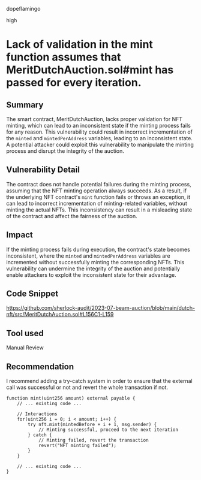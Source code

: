 dopeflamingo

high

# Lack of validation in the mint function assumes that MeritDutchAuction.sol#mint has passed for every iteration.

## Summary

The smart contract, MeritDutchAuction, lacks proper validation for NFT minting, which can lead to an inconsistent state if the minting process fails for any reason. This vulnerability could result in incorrect incrementation of the ```minted``` and ```mintedPerAddress``` variables, leading to an inconsistent state. A potential attacker could exploit this vulnerability to manipulate the minting process and disrupt the integrity of the auction.

## Vulnerability Detail

The contract does not handle potential failures during the minting process, assuming that the NFT minting operation always succeeds. As a result, if the underlying NFT contract's ```mint``` function fails or throws an exception, it can lead to incorrect incrementation of minting-related variables, without minting the actual NFTs. This inconsistency can result in a misleading state of the contract and affect the fairness of the auction.

## Impact

If the minting process fails during execution, the contract's state becomes inconsistent, where the ```minted``` and ```mintedPerAddress``` variables are incremented without successfully minting the corresponding NFTs. This vulnerability can undermine the integrity of the auction and potentially enable attackers to exploit the inconsistent state for their advantage.

## Code Snippet

https://github.com/sherlock-audit/2023-07-beam-auction/blob/main/dutch-nft/src/MeritDutchAuction.sol#L156C1-L159

## Tool used

Manual Review

## Recommendation
I recommend adding a try-catch system in order to ensure that the external call was successful or not and revert the whole transaction if not. 

```
function mint(uint256 amount) external payable {
    // ... existing code ...
    
    // Interactions
    for(uint256 i = 0; i < amount; i++) {
        try nft.mint(mintedBefore + i + 1, msg.sender) {
            // Minting successful, proceed to the next iteration
        } catch {
            // Minting failed, revert the transaction
            revert("NFT minting failed");
        }
    }

    // ... existing code ...
}
```
